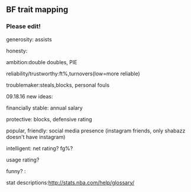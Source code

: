 ## BF trait mapping 
### Please edit!

generosity: assists

honesty:

ambition:double doubles, PIE

reliability/trustworthy:ft%,turnovers(low=more reliable)

troublemaker:steals,blocks, personal fouls

09.18.16 new ideas:

financially stable: annual salary

protective: blocks, defensive rating

popular, friendly: social media presence (instagram friends, only shabazz doesn't have instagram)

intelligent: net rating? fg%?

usage rating?

funny? : 


stat descriptions:http://stats.nba.com/help/glossary/
